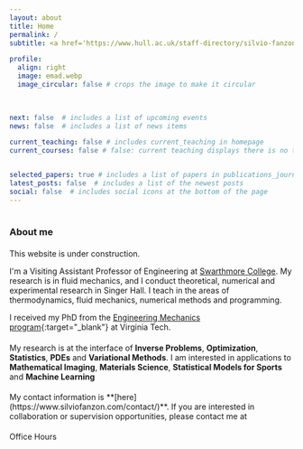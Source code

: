```yaml
---
layout: about
title: Home
permalink: /
subtitle: <a href='https://www.hull.ac.uk/staff-directory/silvio-fanzon'>Lecturer in Applied Mathematics</a>  &#64;  <a href='https://www.hull.ac.uk'>Hull</a>

profile:
  align: right
  image: emad.webp
  image_circular: false # crops the image to make it circular
  
    

next: false  # includes a list of upcoming events  
news: false  # includes a list of news items  

current_teaching: false # includes current_teaching in homepage 
current_courses: false # false: current teaching displays there is no teaching. True: current teaching displays publications in teaching_lecturer.bib with "current=true"


selected_papers: true # includes a list of papers in publications_journal.bib marked as "selected={true}"
latest_posts: false  # includes a list of the newest posts
social: false  # includes social icons at the bottom of the page
---
```


<hr style="width: 120%; visibility: hidden;">

<h3 style="margin-bottom: 1.3rem"><b>About me</b></h3>

<div markdown="1">
This website is under construction.

I'm a Visiting Assistant Professor of Engineering at [Swarthmore College](https://www.swarthmore.edu/). My research is in fluid mechanics, and I conduct theoretical, numerical and experimental research in Singer Hall. I teach in the areas of thermodynamics, fluid mechanics, numerical methods and programming.

I received my PhD from the [Engineering Mechanics program](https://beam.vt.edu/graduate/mechanics.html){:target="\_blank"} at Virginia Tech.
</div>

<div markdown="1" style="margin-top: 1.2rem;">
My research is at the interface of <b>Inverse Problems</b>, <b>Optimization</b>, <b>Statistics</b>, <b>PDEs</b> and <b>Variational Methods</b>. I am interested in applications to <b>Mathematical Imaging</b>, <b>Materials Science</b>, <b>Statistical Models for Sports</b> and <b>Machine Learning</b>
</div>

<div markdown="1" style="margin-top: 1.2rem;">
My contact information is **[here](https://www.silviofanzon.com/contact/)**. If you are interested in collaboration or supervision opportunities, please contact me at
</div>

<!--
<div markdown="1" style="text-align: center; margin-top: 0.8rem;">
**[S.Fanzon@hull.ac.uk](mailto: S.Fanzon@hull.ac.uk)**
</div>
--!>

<div markdown="1" style="margin-top: 1.2rem;">
Office Hours
</div>

